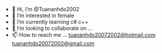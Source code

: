 - 👋 Hi, I’m @Tuananhdo2002
- 👀 I’m interested in female
- 🌱 I’m currently learning c# c++
- 💞️ I’m looking to collaborate on ...
- 📫 How to reach me ...
tuananhdo20072002@hotmail.com
tuananhdo20072002@gmail.com
<!---
Tuananhdo2002/Tuananhdo2002 is a ✨ special ✨ repository because its `README.md` (this file) appears on your GitHub profile.
You can click the Preview link to take a look at your changes.
--->
